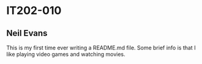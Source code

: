 # IT202-010
## Neil Evans

This is my first time ever writing a README.md file. Some brief info is that I like playing video games and watching movies.
